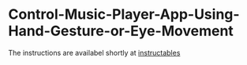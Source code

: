 # Control-Music-Player-App-Using-Hand-Gesture-or-Eye-Movement
The instructions are availabel shortly at [instructables](https://www.instructables.com/Control-Music-Player-App-Using-Hand-Gesture-or-Eye/)
